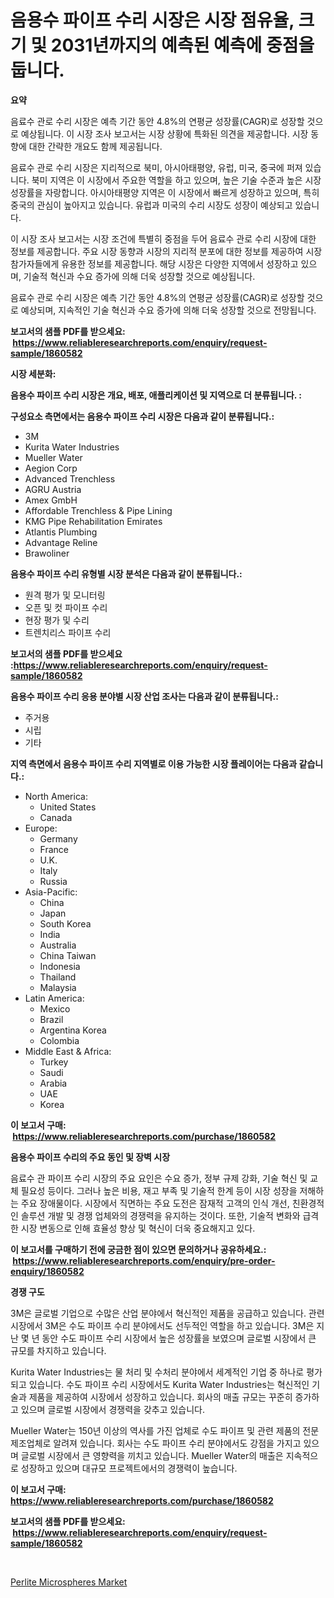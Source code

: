 <p><h1>음용수 파이프 수리 시장은 시장 점유율, 크기 및 2031년까지의 예측된 예측에 중점을 둡니다.</h1></p><p><strong>요약</strong></p>
<p><p>음료수 관로 수리 시장은 예측 기간 동안 4.8%의 연평균 성장률(CAGR)로 성장할 것으로 예상됩니다. 이 시장 조사 보고서는 시장 상황에 특화된 의견을 제공합니다. 시장 동향에 대한 간략한 개요도 함께 제공됩니다.</p><p>음료수 관로 수리 시장은 지리적으로 북미, 아시아태평양, 유럽, 미국, 중국에 퍼져 있습니다. 북미 지역은 이 시장에서 주요한 역할을 하고 있으며, 높은 기술 수준과 높은 시장 성장률을 자랑합니다. 아시아태평양 지역은 이 시장에서 빠르게 성장하고 있으며, 특히 중국의 관심이 높아지고 있습니다. 유럽과 미국의 수리 시장도 성장이 예상되고 있습니다.</p><p>이 시장 조사 보고서는 시장 조건에 특별히 중점을 두어 음료수 관로 수리 시장에 대한 정보를 제공합니다. 주요 시장 동향과 시장의 지리적 분포에 대한 정보를 제공하여 시장 참가자들에게 유용한 정보를 제공합니다. 해당 시장은 다양한 지역에서 성장하고 있으며, 기술적 혁신과 수요 증가에 의해 더욱 성장할 것으로 예상됩니다.</p><p>음료수 관로 수리 시장은 예측 기간 동안 4.8%의 연평균 성장률(CAGR)로 성장할 것으로 예상되며, 지속적인 기술 혁신과 수요 증가에 의해 더욱 성장할 것으로 전망됩니다.</p></p>
<p><strong>보고서의 샘플 PDF를 받으세요: &nbsp;<a href="https://www.reliableresearchreports.com/enquiry/request-sample/1860582">https://www.reliableresearchreports.com/enquiry/request-sample/1860582</a></strong></p>
<p><strong>시장 세분화:</strong></p>
<p><strong> 음용수 파이프 수리 시장은 개요, 배포, 애플리케이션 및 지역으로 더 분류됩니다. :</strong></p>
<p><strong>구성요소 측면에서는 음용수 파이프 수리 시장은 다음과 같이 분류됩니다.:</strong></p>
<p><ul><li>3M</li><li>Kurita Water Industries</li><li>Mueller Water</li><li>Aegion Corp</li><li>Advanced Trenchless</li><li>AGRU Austria</li><li>Amex GmbH</li><li>Affordable Trenchless & Pipe Lining</li><li>KMG Pipe Rehabilitation Emirates</li><li>Atlantis Plumbing</li><li>Advantage Reline</li><li>Brawoliner</li></ul></p>
<p><strong> 음용수 파이프 수리 유형별 시장 분석은 다음과 같이 분류됩니다.:</strong></p>
<p><ul><li>원격 평가 및 모니터링</li><li>오픈 및 컷 파이프 수리</li><li>현장 평가 및 수리</li><li>트렌치리스 파이프 수리</li></ul></p>
<p><strong>보고서의 샘플 PDF를 받으세요 :<a href="https://www.reliableresearchreports.com/enquiry/request-sample/1860582">https://www.reliableresearchreports.com/enquiry/request-sample/1860582</a></strong></p>
<p><strong> 음용수 파이프 수리 응용 분야별 시장 산업 조사는 다음과 같이 분류됩니다.:</strong></p>
<p><ul><li>주거용</li><li>시립</li><li>기타</li></ul></p>
<p><strong>지역 측면에서 음용수 파이프 수리 지역별로 이용 가능한 시장 플레이어는 다음과 같습니다.:</strong></p>
<p><ul>
    <li>
        North America:
        <ul>
            <li>United States</li>
            <li>Canada</li>
        </ul>
    </li>
    <li>
        Europe:
        <ul>
            <li>Germany</li>
            <li>France</li>
            <li>U.K.</li>
            <li>Italy</li>
            <li>Russia</li>
        </ul>
    </li>
    <li>
        Asia-Pacific:
        <ul>
            <li>China</li>
            <li>Japan</li>
            <li>South Korea</li>
            <li>India</li>
            <li>Australia</li>
            <li>China Taiwan</li>
            <li>Indonesia</li>
            <li>Thailand</li>
            <li>Malaysia</li>
        </ul>
    </li>
    <li>
        Latin America:
        <ul>
            <li>Mexico</li>
            <li>Brazil</li>
            <li>Argentina Korea</li>
            <li>Colombia</li>
        </ul>
    </li>
    <li>
        Middle East & Africa:
        <ul>
            <li>Turkey</li>
            <li>Saudi</li>
            <li>Arabia</li>
            <li>UAE</li>
            <li>Korea</li>
        </ul>
    </li>
    </ul></p>
<p><strong>이 보고서 구매: &nbsp;<a href="https://www.reliableresearchreports.com/purchase/1860582">https://www.reliableresearchreports.com/purchase/1860582</a></strong></p>
<p><strong>음용수 파이프 수리의 주요 동인 및 장벽 시장</strong></p>
<p><p>음료수 관 파이프 수리 시장의 주요 요인은 수요 증가, 정부 규제 강화, 기술 혁신 및 교체 필요성 등이다. 그러나 높은 비용, 재고 부족 및 기술적 한계 등이 시장 성장을 저해하는 주요 장애물이다. 시장에서 직면하는 주요 도전은 잠재적 고객의 인식 개선, 친환경적인 솔루션 개발 및 경쟁 업체와의 경쟁력을 유지하는 것이다. 또한, 기술적 변화와 급격한 시장 변동으로 인해 효율성 향상 및 혁신이 더욱 중요해지고 있다.</p></p>
<p><strong>이 보고서를 구매하기 전에 궁금한 점이 있으면 문의하거나 공유하세요.: &nbsp;<a href="https://www.reliableresearchreports.com/enquiry/pre-order-enquiry/1860582">https://www.reliableresearchreports.com/enquiry/pre-order-enquiry/1860582</a></strong></p>
<p><strong>경쟁 구도</strong></p>
<p><p>3M은 글로벌 기업으로 수많은 산업 분야에서 혁신적인 제품을 공급하고 있습니다. 관련 시장에서 3M은 수도 파이프 수리 분야에서도 선두적인 역할을 하고 있습니다. 3M은 지난 몇 년 동안 수도 파이프 수리 시장에서 높은 성장률을 보였으며 글로벌 시장에서 큰 규모를 차지하고 있습니다.</p><p>Kurita Water Industries는 물 처리 및 수처리 분야에서 세계적인 기업 중 하나로 평가되고 있습니다. 수도 파이프 수리 시장에서도 Kurita Water Industries는 혁신적인 기술과 제품을 제공하여 시장에서 성장하고 있습니다. 회사의 매출 규모는 꾸준히 증가하고 있으며 글로벌 시장에서 경쟁력을 갖추고 있습니다.</p><p>Mueller Water는 150년 이상의 역사를 가진 업체로 수도 파이프 및 관련 제품의 전문 제조업체로 알려져 있습니다. 회사는 수도 파이프 수리 분야에서도 강점을 가지고 있으며 글로벌 시장에서 큰 영향력을 끼치고 있습니다. Mueller Water의 매출은 지속적으로 성장하고 있으며 대규모 프로젝트에서의 경쟁력이 높습니다.</p></p>
<p><strong>이 보고서 구매: &nbsp; <a href="https://www.reliableresearchreports.com/purchase/1860582">https://www.reliableresearchreports.com/purchase/1860582</a></strong></p>
<p><strong>보고서의 샘플 PDF를 받으세요: &nbsp;<a href="https://www.reliableresearchreports.com/enquiry/request-sample/1860582">https://www.reliableresearchreports.com/enquiry/request-sample/1860582</a></strong><strong></strong></p>
<p>&nbsp;</p>
<p><p><a href="https://github.com/edytherolanlouisejk1miz0wig/Market-Research-Report-List-1/blob/main/perlite-microspheres-market.md">Perlite Microspheres Market</a></p></p>